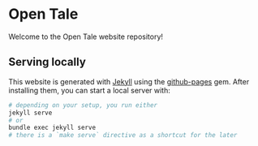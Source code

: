 # Open Tale

Welcome to the Open Tale website repository!

## Serving locally

This website is generated with [Jekyll](https://jekyllrb.com/) using the
[github-pages](https://github.com/github/pages-gem) gem. After installing them,
you can start a local server with:

```bash
# depending on your setup, you run either
jekyll serve
# or
bundle exec jekyll serve
# there is a `make serve` directive as a shortcut for the later
```
